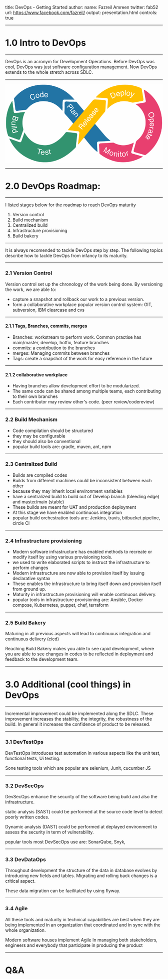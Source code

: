 title: DevOps - Getting Started
author:
  name: Fazreil Amreen
  twitter: fab52
  url: https://www.facebook.com/fazreil/
output: presentation.html
controls: true

---

# 1.0 Intro to DevOps

---

 DevOps is an acronym for Development Operations. Before DevOps was cool, DevOps was just software configuration management. Now DevOps extends to the whole stretch across SDLC.

---

<img src="images/continuous-development-visual.png">

---

# 2.0 DevOps Roadmap:

---

I listed stages below for the roadmap to reach DevOps maturity

1. Version control
1. Build mechanism
1. Centralized build
1. Infrastructure provisioning
1. Build bakery

---

It is always recomended to tackle DevOps step by step. The following topics describe how to tackle DevOps from infancy to its maturity.

---

### 2.1 Version Control

Version control set up the chronology of the work being done. By versioning the work, we are able to:
- capture a snapshot and rollback our work to a previous version.
- form a collaborative workplace
 popular version control system: GIT, subversion, IBM clearcase and cvs

---

#### 2.1.1 Tags, Branches, commits, merges

- Branches: workstream to perform work. Common practise has main/master, develop, hotfix, feature branches
- commits: a contribution to the branches
- merges: Managing commits between branches
- Tags: create a snapshot of the work for easy reference in the future

---

#### 2.1.2 collaborative workplace

- Having branches allow development effort to be modularized.
- The same code can be shared among multiple teams, each contributing to their own branches
- Each contributor may review other's code. (peer review/codereview)

---

### 2.2 Build Mechanism

- Code compilation should be structured
- they may be configurable
- they should also be conventional
- popular build tools are: gradle, maven, ant, npm

---

### 2.3 Centralized Build

- Builds are compiled codes
- Builds from different machines could be inconsistent between each other
- because they may inherit local environment variables
- have a centralized build to build out of Develop branch (bleeding edge) and master/main (stable)
- These builds are meant for UAT and production deployment
- At this stage we have enabled continuous integration
- popular build orchestration tools are: Jenkins, travis, bitbucket pipeline, circle CI

---

### 2.4 Infrastructure provisioning

- Modern software infrastructure has enabled methods to recreate or modify itself by using various provisioning tools.
- we used to write elaborated scripts to instruct the infrastructure to perform changes
- Modern infrastructure are now able to provision itself by issuing declarative syntax
- These enables the infrastructure to bring itself down and provision itself from ground up.
- Maturity in infrastructure provisioning will enable continuous delivery.
- popular tools in infrastructure provisioning are: Ansible, Docker compose, Kubernetes, puppet, chef, terraform

---

### 2.5 Build Bakery

 Maturing in all previous aspects will lead to continuous integration and continuous delivery (cicd)

 Reaching Build Bakery makes you able to see rapid development, where you are able to see changes in codes to be reflected in deployment and feedback to the development team.

---

# 3.0 Additional (cool things) in DevOps

---

 Incremental improvement could be implemented along the SDLC. These improvement increases the stability, the integrity, the robustness of the build. In general it increases the confidence of product to be released.

---

### 3.1 DevTestOps

 DevTestOps introduces test automation in various aspects like the unit test, functional tests, Ui testing.

 Sone testing tools which are popular are selenium, Junit, cucumber JS

---

### 3.2 DevSecOps

 DevSecOps enhance the security of the software being build and also the infrastructure.

 static analysis (SAST) could be performed at the source code level to detect poorly written codes.

 Dynamic analysis (DAST) could be performed at deplayed environment to assess the security in term of vulnerability.

 popular tools most DevSecOps use are: SonarQube, Snyk,

---

### 3.3 DevDataOps

 Throughout development the structure of the data in database evolves by introducing new fields and tables. Migrating and rolling back changes is a critical aspect.

 These data migration can be facilitated by using flyway.

---

### 3.4 Agile

 All these tools and maturity in technical capabilities are best when they are being implemented in an organization that coordinated and in sync with the whole organization.

 Modern software houses implement Agile In managing both stakeholders, engineers and everybody that participate in producing the product

---

# Q&A

